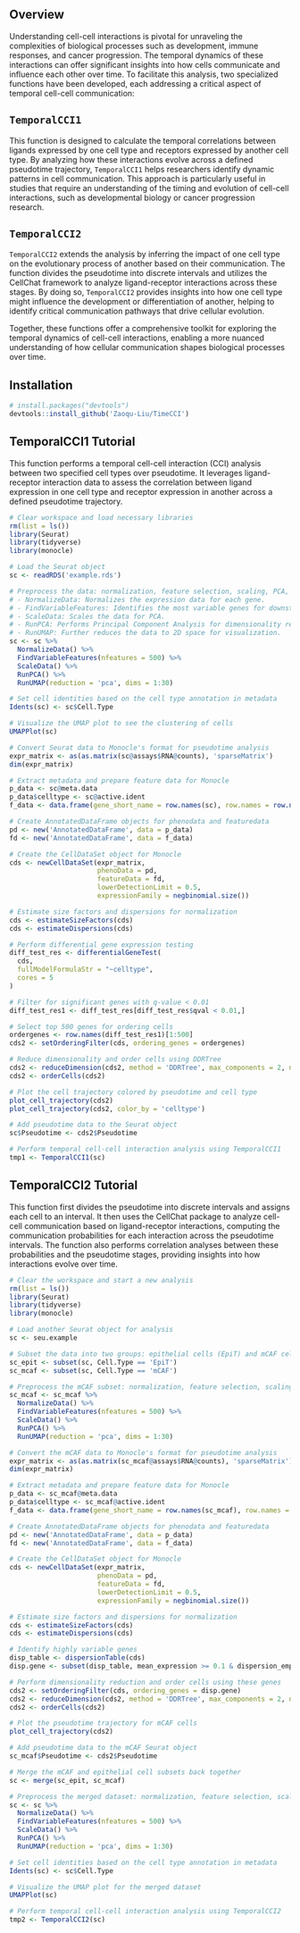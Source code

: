 ## Overview

Understanding cell-cell interactions is pivotal for unraveling the complexities of biological processes such as development, immune responses, and cancer progression. The temporal dynamics of these interactions can offer significant insights into how cells communicate and influence each other over time. To facilitate this analysis, two specialized functions have been developed, each addressing a critical aspect of temporal cell-cell communication:

## `TemporalCCI1`

This function is designed to calculate the temporal correlations between ligands expressed by one cell type and receptors expressed by another cell type. By analyzing how these interactions evolve across a defined pseudotime trajectory, `TemporalCCI1` helps researchers identify dynamic patterns in cell communication. This approach is particularly useful in studies that require an understanding of the timing and evolution of cell-cell interactions, such as developmental biology or cancer progression research.

## `TemporalCCI2`

`TemporalCCI2` extends the analysis by inferring the impact of one cell type on the evolutionary process of another based on their communication. The function divides the pseudotime into discrete intervals and utilizes the CellChat framework to analyze ligand-receptor interactions across these stages. By doing so, `TemporalCCI2` provides insights into how one cell type might influence the development or differentiation of another, helping to identify critical communication pathways that drive cellular evolution.

Together, these functions offer a comprehensive toolkit for exploring the temporal dynamics of cell-cell interactions, enabling a more nuanced understanding of how cellular communication shapes biological processes over time.


## Installation
```r
# install.packages("devtools")
devtools::install_github('Zaoqu-Liu/TimeCCI')
```

## TemporalCCI1 Tutorial
This function performs a temporal cell-cell interaction (CCI) analysis between two specified cell types over pseudotime.
It leverages ligand-receptor interaction data to assess the correlation between ligand expression in one cell type
and receptor expression in another across a defined pseudotime trajectory.

```r
# Clear workspace and load necessary libraries
rm(list = ls())
library(Seurat)
library(tidyverse)
library(monocle)

# Load the Seurat object
sc <- readRDS('example.rds')

# Preprocess the data: normalization, feature selection, scaling, PCA, and UMAP
# - NormalizeData: Normalizes the expression data for each gene.
# - FindVariableFeatures: Identifies the most variable genes for downstream analysis.
# - ScaleData: Scales the data for PCA.
# - RunPCA: Performs Principal Component Analysis for dimensionality reduction.
# - RunUMAP: Further reduces the data to 2D space for visualization.
sc <- sc %>%
  NormalizeData() %>%
  FindVariableFeatures(nfeatures = 500) %>%
  ScaleData() %>%
  RunPCA() %>%
  RunUMAP(reduction = 'pca', dims = 1:30)

# Set cell identities based on the cell type annotation in metadata
Idents(sc) <- sc$Cell.Type

# Visualize the UMAP plot to see the clustering of cells
UMAPPlot(sc)

# Convert Seurat data to Monocle's format for pseudotime analysis
expr_matrix <- as(as.matrix(sc@assays$RNA@counts), 'sparseMatrix')
dim(expr_matrix)

# Extract metadata and prepare feature data for Monocle
p_data <- sc@meta.data 
p_data$celltype <- sc@active.ident
f_data <- data.frame(gene_short_name = row.names(sc), row.names = row.names(sc))

# Create AnnotatedDataFrame objects for phenodata and featuredata
pd <- new('AnnotatedDataFrame', data = p_data) 
fd <- new('AnnotatedDataFrame', data = f_data)

# Create the CellDataSet object for Monocle
cds <- newCellDataSet(expr_matrix,
                      phenoData = pd,
                      featureData = fd,
                      lowerDetectionLimit = 0.5,
                      expressionFamily = negbinomial.size())

# Estimate size factors and dispersions for normalization
cds <- estimateSizeFactors(cds)
cds <- estimateDispersions(cds)

# Perform differential gene expression testing
diff_test_res <- differentialGeneTest(
  cds,
  fullModelFormulaStr = "~celltype",
  cores = 5
)

# Filter for significant genes with q-value < 0.01
diff_test_res1 <- diff_test_res[diff_test_res$qval < 0.01,]

# Select top 500 genes for ordering cells
ordergenes <- row.names(diff_test_res1)[1:500]
cds2 <- setOrderingFilter(cds, ordering_genes = ordergenes)

# Reduce dimensionality and order cells using DDRTree
cds2 <- reduceDimension(cds2, method = 'DDRTree', max_components = 2, num_dim = 10, cores = 13)
cds2 <- orderCells(cds2)

# Plot the cell trajectory colored by pseudotime and cell type
plot_cell_trajectory(cds2)
plot_cell_trajectory(cds2, color_by = 'celltype')

# Add pseudotime data to the Seurat object
sc$Pseudotime <- cds2$Pseudotime

# Perform temporal cell-cell interaction analysis using TemporalCCI1
tmp1 <- TemporalCCI1(sc)
```

## TemporalCCI2 Tutorial
This function first divides the pseudotime into discrete intervals and assigns each cell to an interval. It then uses
the CellChat package to analyze cell-cell communication based on ligand-receptor interactions, computing the communication
probabilities for each interaction across the pseudotime intervals. The function also performs correlation analyses
between these probabilities and the pseudotime stages, providing insights into how interactions evolve over time.

```r
# Clear the workspace and start a new analysis
rm(list = ls())
library(Seurat)
library(tidyverse)
library(monocle)

# Load another Seurat object for analysis
sc <- seu.example

# Subset the data into two groups: epithelial cells (EpiT) and mCAF cells
sc_epit <- subset(sc, Cell.Type == 'EpiT')
sc_mcaf <- subset(sc, Cell.Type == 'mCAF')

# Preprocess the mCAF subset: normalization, feature selection, scaling, PCA, and UMAP
sc_mcaf <- sc_mcaf %>%
  NormalizeData() %>%
  FindVariableFeatures(nfeatures = 500) %>%
  ScaleData() %>%
  RunPCA() %>%
  RunUMAP(reduction = 'pca', dims = 1:30)

# Convert the mCAF data to Monocle's format for pseudotime analysis
expr_matrix <- as(as.matrix(sc_mcaf@assays$RNA@counts), 'sparseMatrix')
dim(expr_matrix)

# Extract metadata and prepare feature data for Monocle
p_data <- sc_mcaf@meta.data 
p_data$celltype <- sc_mcaf@active.ident
f_data <- data.frame(gene_short_name = row.names(sc_mcaf), row.names = row.names(sc_mcaf))

# Create AnnotatedDataFrame objects for phenodata and featuredata
pd <- new('AnnotatedDataFrame', data = p_data) 
fd <- new('AnnotatedDataFrame', data = f_data)

# Create the CellDataSet object for Monocle
cds <- newCellDataSet(expr_matrix,
                      phenoData = pd,
                      featureData = fd,
                      lowerDetectionLimit = 0.5,
                      expressionFamily = negbinomial.size())

# Estimate size factors and dispersions for normalization
cds <- estimateSizeFactors(cds)
cds <- estimateDispersions(cds)

# Identify highly variable genes
disp_table <- dispersionTable(cds)
disp.gene <- subset(disp_table, mean_expression >= 0.1 & dispersion_empirical >= dispersion_fit)$gene_id

# Perform dimensionality reduction and order cells using these genes
cds2 <- setOrderingFilter(cds, ordering_genes = disp.gene)
cds2 <- reduceDimension(cds2, method = 'DDRTree', max_components = 2, num_dim = 10, cores = 13)
cds2 <- orderCells(cds2)

# Plot the pseudotime trajectory for mCAF cells
plot_cell_trajectory(cds2)

# Add pseudotime data to the mCAF Seurat object
sc_mcaf$Pseudotime <- cds2$Pseudotime

# Merge the mCAF and epithelial cell subsets back together
sc <- merge(sc_epit, sc_mcaf)

# Preprocess the merged dataset: normalization, feature selection, scaling, PCA, and UMAP
sc <- sc %>%
  NormalizeData() %>%
  FindVariableFeatures(nfeatures = 500) %>%
  ScaleData() %>%
  RunPCA() %>%
  RunUMAP(reduction = 'pca', dims = 1:30)

# Set cell identities based on the cell type annotation in metadata
Idents(sc) <- sc$Cell.Type

# Visualize the UMAP plot for the merged dataset
UMAPPlot(sc)

# Perform temporal cell-cell interaction analysis using TemporalCCI2
tmp2 <- TemporalCCI2(sc)
```
